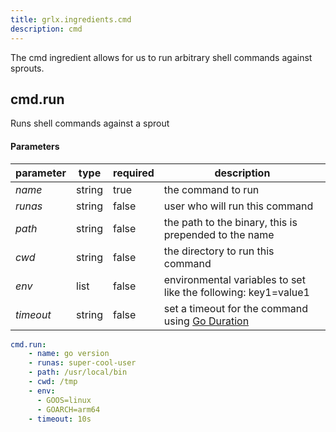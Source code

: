 ```yaml
---
title: grlx.ingredients.cmd
description: cmd 
---
```

The cmd ingredient allows for us to run arbitrary shell commands against sprouts.
## **cmd.run**
Runs shell commands against a sprout
#### Parameters
| parameter | type | required | description |
|-----------|------|----------|-------------|
| _name_ | string | true | the command to run
| _runas_ | string | false | user who will run this command 
| _path_ | string | false | the path to the binary, this is prepended to the name
| _cwd_ | string | false | the directory to run this command 
| _env_ | list | false | environmental variables to set like the following: key1=value1
| _timeout_ | string | false | set a timeout for the command using [Go Duration](https://pkg.go.dev/time#ParseDuration) 
```yaml
cmd.run:
    - name: go version
    - runas: super-cool-user
    - path: /usr/local/bin
    - cwd: /tmp
    - env:
      - GOOS=linux
      - GOARCH=arm64
    - timeout: 10s
```

